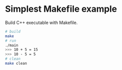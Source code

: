 # Simplest Makefile example
Build C++ executable with Makefile.

```bash
# build
make
# run
./main
>>> 10 + 5 = 15
>>> 10 - 5 = 5
# clean
make clean
```
